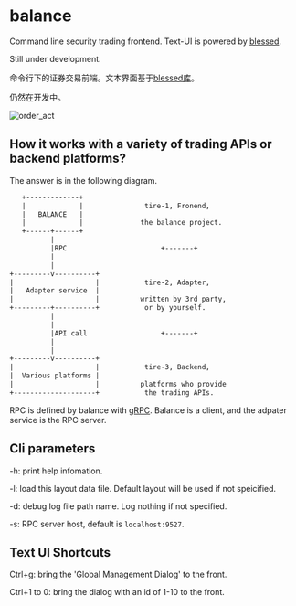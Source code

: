 # balance

Command line security trading frontend. Text-UI is powered by [blessed](https://github.com/chjj/blessed).

Still under development.

命令行下的证券交易前端。文本界面基于[blessed库](https://github.com/chjj/blessed)。

仍然在开发中。

![order_act](https://media.githubusercontent.com/media/echoma/lfs/master/balance/img/order_act.png)

## How it works with a variety of trading APIs or backend platforms? 

The answer is in the following diagram.

```txt
   +-------------+
   |             |               tire-1, Fronend,
   |   BALANCE   |
   |             |              the balance project.
   +------+------+
          |
          |RPC                       +-------+
          |
          |
+---------v----------+
|                    |           tire-2, Adapter,
|   Adapter service  |
|                    |          written by 3rd party,
+---------+----------+           or by yourself.
          |
          |
          |API call                  +-------+
          |
          |
+---------v----------+
|                    |           tire-3, Backend,
|  Various platforms |
|                    |          platforms who provide
+--------------------+           the trading APIs.

```

RPC is defined by balance with [gRPC](https://grpc.io/). Balance is a client, and the adpater service is the RPC server.

## Cli parameters

-h: print help infomation.

-l: load this layout data file. Default layout will be used if not speicified.

-d: debug log file path name. Log nothing if not specified.

-s: RPC server host, default is `localhost:9527`.

## Text UI Shortcuts

Ctrl+g: bring the 'Global Management Dialog' to the front.

Ctrl+1 to 0: bring the dialog with an id of 1-10 to the front.
